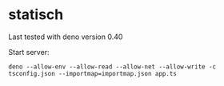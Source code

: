 # statisch

Last tested with deno version 0.40

Start server:
```
deno --allow-env --allow-read --allow-net --allow-write -c tsconfig.json --importmap=importmap.json app.ts
```